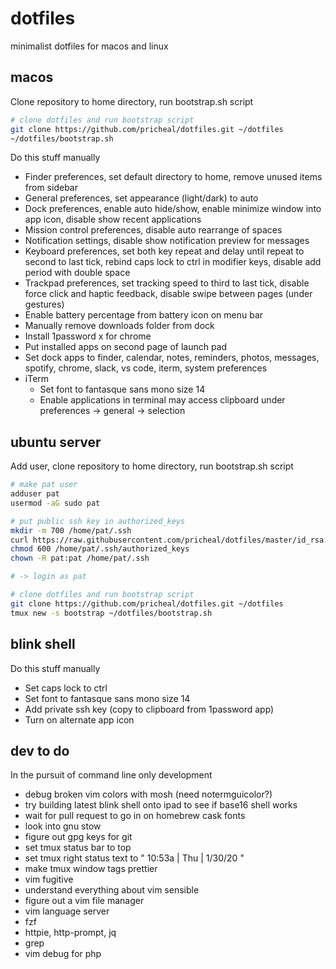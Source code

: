 # dotfiles

minimalist dotfiles for macos and linux

## macos

Clone repository to home directory, run bootstrap.sh script

```sh
# clone dotfiles and run bootstrap script
git clone https://github.com/pricheal/dotfiles.git ~/dotfiles
~/dotfiles/bootstrap.sh
```

Do this stuff manually

* Finder preferences, set default directory to home, remove unused items from sidebar
* General preferences, set appearance (light/dark) to auto
* Dock preferences, enable auto hide/show, enable minimize window into app icon, disable show recent applications
* Mission control preferences, disable auto rearrange of spaces
* Notification settings, disable show notification preview for messages
* Keyboard preferences, set both key repeat and delay until repeat to second to last tick, rebind caps lock to ctrl in modifier keys, disable add period with double space
* Trackpad preferences, set tracking speed to third to last tick, disable force click and haptic feedback, disable swipe between pages (under gestures)
* Enable battery percentage from battery icon on menu bar
* Manually remove downloads folder from dock
* Install 1password x for chrome
* Put installed apps on second page of launch pad
* Set dock apps to finder, calendar, notes, reminders, photos, messages, spotify, chrome, slack, vs code, iterm, system preferences
* iTerm
  * Set font to fantasque sans mono size 14
  * Enable applications in terminal may access clipboard under preferences -> general -> selection

## ubuntu server

Add user, clone repository to home directory, run bootstrap.sh script

```sh
# make pat user
adduser pat
usermod -aG sudo pat

# put public ssh key in authorized_keys
mkdir -m 700 /home/pat/.ssh
curl https://raw.githubusercontent.com/pricheal/dotfiles/master/id_rsa.pub -o /home/pat/.ssh/authorized_keys
chmod 600 /home/pat/.ssh/authorized_keys
chown -R pat:pat /home/pat/.ssh

# -> login as pat

# clone dotfiles and run bootstrap script
git clone https://github.com/pricheal/dotfiles.git ~/dotfiles
tmux new -s bootstrap ~/dotfiles/bootstrap.sh
```

## blink shell

Do this stuff manually

* Set caps lock to ctrl
* Set font to fantasque sans mono size 14
* Add private ssh key (copy to clipboard from 1password app)
* Turn on alternate app icon

## dev to do

In the pursuit of command line only development

* debug broken vim colors with mosh (need notermguicolor?)
* try building latest blink shell onto ipad to see if base16 shell works
* wait for pull request to go in on homebrew cask fonts
* look into gnu stow
* figure out gpg keys for git
* set tmux status bar to top
* set tmux right status text to " 10:53a | Thu | 1/30/20 "
* make tmux window tags prettier
* vim fugitive
* understand everything about vim sensible
* figure out a vim file manager
* vim language server
* fzf
* httpie, http-prompt, jq
* grep
* vim debug for php
